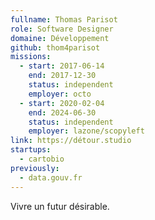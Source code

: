 ```yaml
---
fullname: Thomas Parisot
role: Software Designer
domaine: Développement
github: thom4parisot
missions:
  - start: 2017-06-14
    end: 2017-12-30
    status: independent
    employer: octo
  - start: 2020-02-04
    end: 2024-06-30
    status: independent
    employer: lazone/scopyleft
link: https://détour.studio
startups:
  - cartobio
previously:
  - data.gouv.fr
---
```

Vivre un futur désirable.